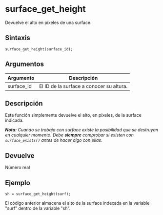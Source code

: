 # surface_get_height

Devuelve el alto en píxeles de una surface.

## Sintaxis

  
```gml  
surface_get_height(surface_id);  
```  

## Argumentos

Argumento|Descripción|  
---|---|  
surface_id|El ID de la surface a conocer su altura.|  

## Descripción

Esta función simplemente devuelve el alto, en píxeles, de la surface indicada.  
  
_**Nota:** Cuando se trabaja con surface existe la posibilidad que se destruyan en cualquier momento. Debe **siempre** comprobar si existen con `surface_exists()` antes de hacer algo con ellas._

## Devuelve

Número real

## Ejemplo

  
```gml  
sh = surface_get_height(surf);  
```  
El código anterior almacena el alto de la surface indexada en la variable "surf" dentro de la variable "sh".